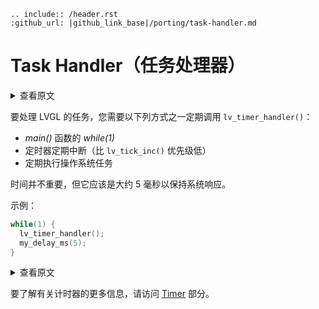 ```eval_rst
.. include:: /header.rst 
:github_url: |github_link_base|/porting/task-handler.md
```
# Task Handler（任务处理器）


<details>
<summary>查看原文</summary>
<p>

To handle the tasks of LVGL you need to call `lv_timer_handler()` periodically in one of the following:
- *while(1)* of *main()* function 
- timer interrupt periodically (lower priority than `lv_tick_inc()`)
- an OS task periodically

The timing is not critical but it should be about 5 milliseconds to keep the system responsive.

Example:

</p>
</details>

要处理 LVGL 的任务，您需要以下列方式之一定期调用 `lv_timer_handler()`：
- *main()* 函数的 *while(1)*
- 定时器定期中断（比 `lv_tick_inc()` 优先级低）
- 定期执行操作系统任务

时间并不重要，但它应该是大约 5 毫秒以保持系统响应。

示例：

```c
while(1) {
  lv_timer_handler();
  my_delay_ms(5);
}
```


<details>
<summary>查看原文</summary>
<p>

To learn more about timers visit the [Timer](/overview/timer) section.

</p>
</details>

要了解有关计时器的更多信息，请访问 [Timer](/overview/timer) 部分。

